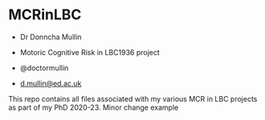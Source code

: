# MCRinLBC


- Dr Donncha Mullin

- Motoric Cognitive Risk in LBC1936 project

- @doctormullin

- d.mullin@ed.ac.uk

This repo contains all files associated with my various MCR in LBC projects as part of my PhD 2020-23. 
Minor change example